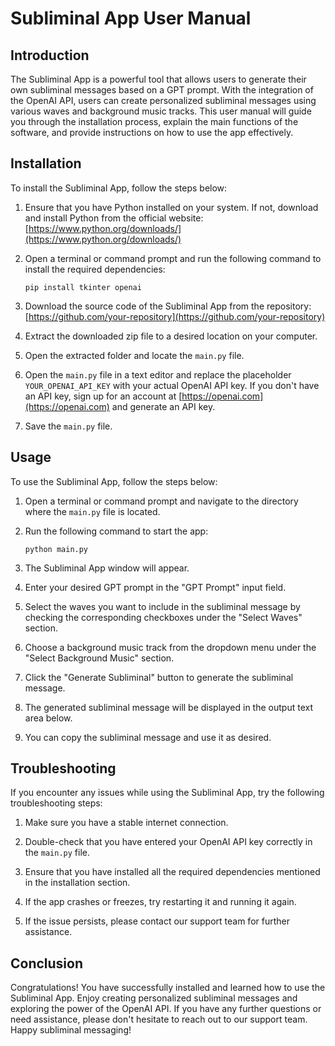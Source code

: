 # Subliminal App User Manual

## Introduction

The Subliminal App is a powerful tool that allows users to generate their own subliminal messages based on a GPT prompt. With the integration of the OpenAI API, users can create personalized subliminal messages using various waves and background music tracks. This user manual will guide you through the installation process, explain the main functions of the software, and provide instructions on how to use the app effectively.

## Installation

To install the Subliminal App, follow the steps below:

1. Ensure that you have Python installed on your system. If not, download and install Python from the official website: [https://www.python.org/downloads/](https://www.python.org/downloads/)

2. Open a terminal or command prompt and run the following command to install the required dependencies:

   ```
   pip install tkinter openai
   ```

3. Download the source code of the Subliminal App from the repository: [https://github.com/your-repository](https://github.com/your-repository)

4. Extract the downloaded zip file to a desired location on your computer.

5. Open the extracted folder and locate the `main.py` file.

6. Open the `main.py` file in a text editor and replace the placeholder `YOUR_OPENAI_API_KEY` with your actual OpenAI API key. If you don't have an API key, sign up for an account at [https://openai.com](https://openai.com) and generate an API key.

7. Save the `main.py` file.

## Usage

To use the Subliminal App, follow the steps below:

1. Open a terminal or command prompt and navigate to the directory where the `main.py` file is located.

2. Run the following command to start the app:

   ```
   python main.py
   ```

3. The Subliminal App window will appear.

4. Enter your desired GPT prompt in the "GPT Prompt" input field.

5. Select the waves you want to include in the subliminal message by checking the corresponding checkboxes under the "Select Waves" section.

6. Choose a background music track from the dropdown menu under the "Select Background Music" section.

7. Click the "Generate Subliminal" button to generate the subliminal message.

8. The generated subliminal message will be displayed in the output text area below.

9. You can copy the subliminal message and use it as desired.

## Troubleshooting

If you encounter any issues while using the Subliminal App, try the following troubleshooting steps:

1. Make sure you have a stable internet connection.

2. Double-check that you have entered your OpenAI API key correctly in the `main.py` file.

3. Ensure that you have installed all the required dependencies mentioned in the installation section.

4. If the app crashes or freezes, try restarting it and running it again.

5. If the issue persists, please contact our support team for further assistance.

## Conclusion

Congratulations! You have successfully installed and learned how to use the Subliminal App. Enjoy creating personalized subliminal messages and exploring the power of the OpenAI API. If you have any further questions or need assistance, please don't hesitate to reach out to our support team. Happy subliminal messaging!